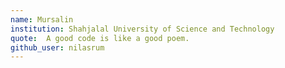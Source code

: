 ```yaml
---
name: Mursalin
institution: Shahjalal University of Science and Technology
quote:  A good code is like a good poem.
github_user: nilasrum
---
```

